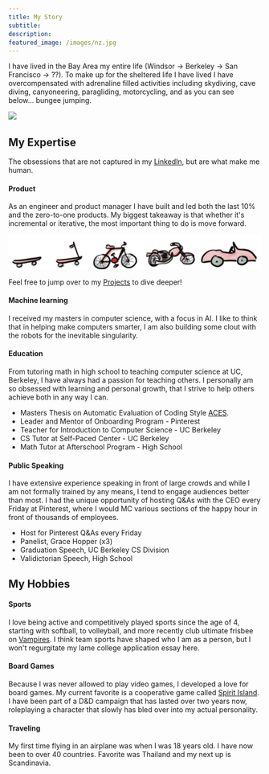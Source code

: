 ```yaml
---
title: My Story
subtitle: 
description: 
featured_image: /images/nz.jpg
---
```


I have lived in the Bay Area my entire life (Windsor → Berkeley → San Francisco → ??). To make up for the sheltered life I have lived I have overcompensated with adrenaline filled activities including skydiving, cave diving, canyoneering, paragliding, motorcycling, and as you can see below... bungee jumping. 

![](/images/flip.gif)

## My Expertise

The obsessions that are not captured in my [LinkedIn](linkedin.com/in/stogers), but are what make me human.

#### Product

As an engineer and product manager I have built and led both the last 10% and the zero-to-one products. My biggest takeaway is that whether it's incremental or iterative, the most important thing to do is move forward. 

![](/images/skateboard.png)

Feel free to jump over to my [Projects](/projects) to dive deeper!

#### Machine learning

I received my masters in computer science, with a focus in AI. I like to think that in helping make computers smarter, I am also building some clout with the robots for the inevitable singularity. 

#### Education

From tutoring math in high school to teaching computer science at UC, Berkeley, I have always had a passion for teaching others. I personally am so obsessed with learning and personal growth, that I strive to help others achieve both in any way I can.
* Masters Thesis on Automatic Evaluation of Coding Style [ACES](https://www2.eecs.berkeley.edu/Pubs/TechRpts/2014/EECS-2014-77.html).
* Leader and Mentor of Onboarding Program - Pinterest
* Teacher for Introduction to Computer Science - UC Berkeley
* CS Tutor at Self-Paced Center - UC Berkeley
* Math Tutor at Afterschool Program - High School

#### Public Speaking

I have extensive experience speaking in front of large crowds and while I am not formally trained by any means, I tend to engage audiences better than most. I had the unique opportunity of hosting Q&As with the CEO every Friday at Pinterest, where I would MC various sections of the happy hour in front of thousands of employees. 
* Host for Pinterest Q&As every Friday
* Panelist, Grace Hopper (x3)
* Graduation Speech, UC Berkeley CS Division
* Validictorian Speech, High School

## My Hobbies

#### Sports
I love being active and competitively played sports since the age of 4, starting with softball, to volleyball, and more recently club ultimate frisbee on [Vampires](https://play.usaultimate.org/teams/events/Eventteam/?TeamId=fhbq3%2f9CD8Rxr%2f0e3UitJF3LMT7PQ6596QTq65rtDp0%3d). I think team sports have shaped who I am as a person, but I won't regurgitate my lame college application essay here. 

#### Board Games
Because I was never allowed to play video games, I developed a love for board games. My current favorite is a cooperative game called [Spirit Island](https://boardgamegeek.com/boardgame/162886/spirit-island). I have been part of a D&D campaign that has lasted over two years now, roleplaying a character that slowly has bled over into my actual personality. 

#### Traveling
My first time flying in an airplane was when I was 18 years old. I have now been to over 40 countries. Favorite was Thailand and my next up is Scandinavia. 


